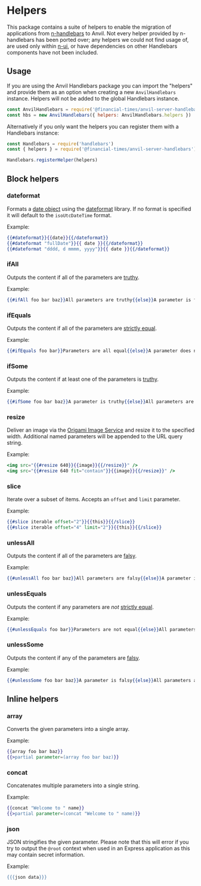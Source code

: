 # Helpers

This package contains a suite of helpers to enable the migration of applications from [n-handlebars] to Anvil. Not every helper provided by n-handlebars has been ported over; any helpers we could not find usage of, are used only within [n-ui], or have dependencies on other Handlebars components have not been included.

[n-ui]: https://github.com/Financial-Times/n-ui/]
[n-handlebars]: https://github.com/Financial-Times/n-handlebars


## Usage

If you are using the Anvil Handlebars package you can import the "helpers" and provide them as an option when creating a new `AnvilHandlebars` instance. Helpers will not be added to the global Handlebars instance.

```js
const AnvilHandlebars = require('@financial-times/anvil-server-handlebars')
const hbs = new AnvilHandlebars({ helpers: AnvilHandlebars.helpers })
```

Alternatively if you only want the helpers you can register them with a Handlebars instance:

```js
const Handlebars = require('handlebars')
const { helpers } = require('@financial-times/anvil-server-handlebars')

Handlebars.registerHelper(helpers)
```


## Block helpers

### dateformat

Formats a [date object] using the [dateformat] library. If no format is specified it will default to the `isoUtcDateTime` format.

Example:

```hbs
{{#dateformat}}{{date}}{{/dateformat}}
{{#dateformat "fullDate"}}{{ date }}{{/dateformat}}
{{#dateformat "dddd, d mmmm, yyyy"}}{{ date }}{{/dateformat}}
```

[date object]: https://developer.mozilla.org/en-US/docs/Web/JavaScript/Reference/Global_Objects/Date
[dateformat]: https://www.npmjs.com/package/dateformat

### ifAll

Outputs the content if all of the parameters are [truthy].

Example:

```hbs
{{#ifAll foo bar baz}}All parameters are truthy{{else}}A parameter is falsy{{/ifAll}}
```

[truthy]: https://developer.mozilla.org/en-US/docs/Glossary/Truthy

### ifEquals

Outputs the content if all of the parameters are [strictly equal].

Example:

```hbs
{{#ifEquals foo bar}}Parameters are all equal{{else}}A parameter does not match{{/ifEquals}}
```

[strictly equal]: https://developer.mozilla.org/en-US/docs/Web/JavaScript/Equality_comparisons_and_sameness

### ifSome

Outputs the content if at least one of the parameters is [truthy].

Example:

```hbs
{{#ifSome foo bar baz}}A parameter is truthy{{else}}All parameters are falsy{{/ifSome}}
```

### resize

Deliver an image via the [Origami Image Service] and resize it to the specified width. Additional named parameters will be appended to the URL query string.

Example:

```hbs
<img src="{{#resize 640}}{{image}}{{/resize}}" />
<img src="{{#resize 640 fit="contain"}}{{image}}{{/resize}}" />
```

[Origami Image Service]: https://www.ft.com/__origami/service/image/v2/

### slice

Iterate over a subset of items. Accepts an `offset` and `limit` parameter.

Example:

```hbs
{{#slice iterable offset="2"}}{{this}}{{/slice}}
{{#slice iterable offset="4" limit="2"}}{{this}}{{/slice}}
```

### unlessAll

Outputs the content if all of the parameters are [falsy].

Example:

```hbs
{{#unlessAll foo bar baz}}All parameters are falsy{{else}}A parameter is truthy{{/unlessAll}}
```

[falsy]: https://developer.mozilla.org/en-US/docs/Glossary/Falsy

### unlessEquals

Outputs the content if any parameters are _not_ [strictly equal].

Example:

```hbs
{{#unlessEquals foo bar}}Parameters are not equal{{else}}All parameters match{{/unlessEquals}}
```

### unlessSome

Outputs the content if any of the parameters are [falsy].

Example:

```hbs
{{#unlessSome foo bar baz}}A parameter is falsy{{else}}All parameters are truthy{{/unlessSome}}
```


## Inline helpers

### array

Converts the given parameters into a single array.

Example:

```hbs
{{array foo bar baz}}
{{>partial parameter=(array foo bar baz)}}
```

### concat

Concatenates multiple parameters into a single string.

Example:

```hbs
{{concat "Welcome to " name}}
{{>partial parameter=(concat "Welcome to " name)}}
```

### json

JSON stringifies the given parameter. Please note that this will error if you try to output the `@root` context when used in an Express application as this may contain secret information.

Example:

```hbs
{{{json data}}}
```

